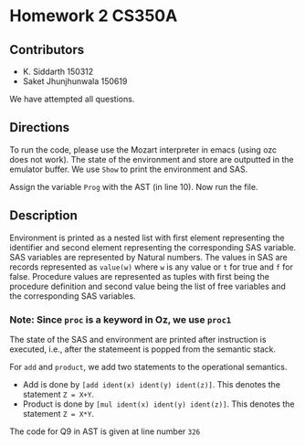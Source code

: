 # Homework 2 CS350A
## Contributors
- K. Siddarth 150312
- Saket Jhunjhunwala 150619

We have attempted all questions. 

## Directions
To run the code, please use the Mozart interpreter in emacs (using ozc does not work). The state of the environment and store are outputted in the emulator buffer. We use `Show` to print the environment and SAS.

Assign the variable `Prog` with the AST (in line 10). Now run the file.

## Description

 Environment is printed as a nested list with first element representing the identifier and second element representing the corresponding SAS variable. SAS variables are represented by Natural numbers. The values in SAS are records represented as `value(w)` where `w` is any value or `t` for true and `f` for false. Procedure values are represented as tuples with first being the procedure definition and second value being the list of free variables and the corresponding SAS variables.

 ### Note: Since `proc` is a keyword in Oz, we use `proc1`

 The state of the SAS and environment are printed after instruction is executed, i.e., after the statemeent is popped from the semantic stack. 

 For `add` and `product`, we add two statements to the operational semantics.

- Add is done by `[add ident(x) ident(y) ident(z)]`. This denotes the statement `Z = X+Y`. 
- Product is done by `[mul ident(x) ident(y) ident(z)]`. This denotes the statement `Z = X*Y`. 

The code for Q9 in AST is given at line number `326`